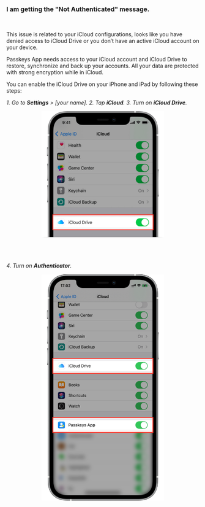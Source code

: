 <!-- 
---
title: I am getting the "Not Authenticated" message.
--- 
-->

### **I am getting the "Not Authenticated" message.**

<br />

This issue is related to your iCloud configurations, looks like you have denied access to iCloud Drive or you don’t have an active iCloud account on your device. 

Passkeys App needs access to your iCloud account and iCloud Drive to restore, synchronize and back up your accounts. All your data are protected with strong encryption while in iCloud.

You can enable the iCloud Drive on your iPhone and iPad by following these steps:

*1. Go to **Settings** > [your name].*
*2. Tap **iCloud**.*
*3. Turn on **iCloud Drive**.*

<p align="center">
<img src="../assets/008_1.png" style="width:320px;"/>
</p>

<br />
<br />

*4. Turn on **Authenticator**.*

<p align="center">
<img src="../assets/008_2.png" style="width:320px;"/>
</p>
